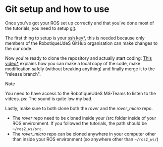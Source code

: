 # Git setup and how to use

Once you've got your ROS set up correctly and that you've done most of the tutorials, you need to setup [git](https://git-scm.com/).

The first thing to setup is your [ssh key\*](https://usherbrooke.sharepoint.com/:v:/r/sites/Robotique-UdeS/Documents%20partages/Rover%20-%20G%C3%A9n%C3%A9ral/Tutoriel%20nouveaux/Setup%20ssh%20key.mkv?csf=1&web=1&e=Nlbyax), this is needed because only members of the RobotiqueUdeS GitHub organisation can make changes to the our code.

Now you're ready to clone the repository and actually start coding: [This video\*](https://usherbrooke.sharepoint.com/:v:/r/sites/Robotique-UdeS/Documents%20partages/Rover%20-%20G%C3%A9n%C3%A9ral/Tutoriel%20nouveaux/Comment%20utiliser%20git%20ish.mkv?csf=1&web=1&e=d0ssRe) explains how you can make a local copy of the code, make modification safely (without breaking anything) and finally merge it to the "release branch".

> [!NOTE]
> You need to have access to the RobotiqueUdeS MS-Teams to listen to the videos.
> ps: The sound is quite low my bad.

Lastly, make sure to both clone both the _rover_ and the _rover_micro_ repo.

- The _rover_ repo need to be cloned inside your /src folder inside of your ROS environment. If you followed the tutorials, the path should be `~/ros2_ws/src`.
- The _rover_micro_ repo can be cloned anywhere in your computer other than inside your ROS environment (so anywhere other than `~/ros2_ws/`)
